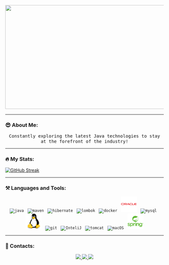 <!-- Link to the banner -->
 <p align="center"> <img src="https://github.com/DrDmlg/DrDmlg/assets/118211775/4ef1b250-b796-48f8-88cb-e55b4a5e5922" width="1000" height="330"></p>
<hr>

### :sunglasses: About Me:
<p align="center">
  <samp>Constantly exploring the latest Java technologies to stay at the forefront of the industry!</samp>
</p>
<hr>

### :fire: My Stats:
[![GitHub Streak](https://streak-stats.demolab.com?user=DrDmlg&theme=ambient-gradient&border_radius=25&card_width=1200)](https://git.io/streak-stats)
<hr>

### :hammer_and_pick: Languages and Tools:
<div align = "center"> 
  <code><img src="https://user-images.githubusercontent.com/25181517/117201156-9a724800-adec-11eb-9a9d-3cd0f67da4bc.png" alt="java" title="java"  width="50" height="50"/></code>
    &nbsp;
  <code><img src="https://user-images.githubusercontent.com/25181517/117207242-07d5a700-adf4-11eb-975e-be04e62b984b.png"  alt="maven" title="maven" width="50" height="50"/></code>
    &nbsp;
  <code><img src="https://user-images.githubusercontent.com/25181517/117207493-49665200-adf4-11eb-808e-a9c0fcc2a0a0.png" alt="hibernate" title="hibernate" width="50" height="50"/></code>
    &nbsp;
  <code><img src="https://user-images.githubusercontent.com/25181517/190229463-87fa862f-ccf0-48da-8023-940d287df610.png" alt="lombok" title="lombok" width="50" height="50"/></code>
    &nbsp;
    <code><img src="https://user-images.githubusercontent.com/25181517/117207330-263ba280-adf4-11eb-9b97-0ac5b40bc3be.png" alt="docker" title="docker" width="50" height="50"/></code>
    &nbsp;
  <code><img src="https://raw.githubusercontent.com/devicons/devicon/master/icons/oracle/oracle-original.svg" alt="oracle" title="oracle" width="50" height="50"/></code>
    &nbsp;
  <code><img src="https://user-images.githubusercontent.com/25181517/183896128-ec99105a-ec1a-4d85-b08b-1aa1620b2046.png" alt="mysql" title="mysql" width="50" height="50"/></code> 
    &nbsp;
  <code><img src="https://raw.githubusercontent.com/devicons/devicon/master/icons/linux/linux-original.svg" alt="linux" title="linux" width="50" height="50"/></code> 
    &nbsp;
  <code><img src="https://user-images.githubusercontent.com/25181517/192108372-f71d70ac-7ae6-4c0d-8395-51d8870c2ef0.png" alt="git" title="git" width="50" height="50"/></code> 
    &nbsp;
  <code><img src="https://user-images.githubusercontent.com/25181517/192108890-200809d1-439c-4e23-90d3-b090cf9a4eea.png" alt="InteliJ" title="InteliJ" width="50" height="50"/></code> 
    &nbsp;
  <code><img src="https://user-images.githubusercontent.com/25181517/183894676-137319b5-1364-4b6a-ba4f-e9fc94ddc4aa.png" alt="tomcat" title="tomcat" width="50" height="50"/></code>
    &nbsp;
  <code><img src="https://user-images.githubusercontent.com/25181517/186884152-ae609cca-8cf1-4175-8d60-1ce1fa078ca2.png" alt="macOS" title="macOS" width="50" height="50"/></code> 
    &nbsp;
  <code><img src="https://github.com/devicons/devicon/blob/master/icons/spring/spring-original-wordmark.svg" alt="Spring" title="Spring" width="50" height="50"/></code>
</div>

<hr>

### :email: Contacts:
<p align='center'>
   <a href="https://www.linkedin.com/in/dmitry-dorokhov/">
      <img src="https://img.shields.io/badge/linkedin-%230077B5.svg?&style=for-the-badge&logo=linkedin&logoColor=white"/>
   </a>
   
  <a href="dorokhov.did@gmail.com">
      <img src="https://img.shields.io/badge/Gmail&nbsp-D14836?style=for-the-badge&logo=gmail&logoColor=white">
   </a>
      
   <a href="https://t.me/sambo70">
       <img src="https://img.shields.io/badge/Telegram-2CA5E0?style=for-the-badge&logo=telegram&logoColor=white">
   </a>
